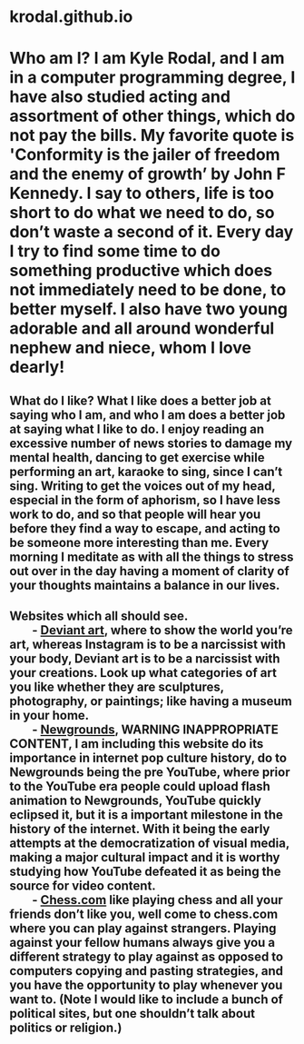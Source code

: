 # krodal.github.io
# Who am I?  I am Kyle Rodal, and I am in a computer programming degree, I have also studied acting and assortment of other things, which do not pay the bills.  My favorite quote is 'Conformity is the jailer of freedom and the enemy of growth’ by John F Kennedy.  I say to others, life is too short to do what we need to do, so don’t waste a second of it.  Every day I try to find some time to do something productive which does not immediately need to be done, to better myself.  I also have two young adorable and all around wonderful nephew and niece, whom I love dearly!

## What do I like?  What I like does a better job at saying who I am, and who I am does a better job at saying what I like to do.  I enjoy reading an excessive number of news stories to damage my mental health, dancing to get exercise while performing an art, karaoke to sing, since I can’t sing.  Writing to get the voices out of my head, especial in the form of aphorism, so I have less work to do, and so that people will hear you before they find a way to escape, and acting to be someone more interesting than me.  Every morning I meditate as with all the things to stress out over in the day having a moment of clarity of your thoughts maintains a balance in our lives.

<!-- NOTE The instructions for this section do not make sense, as it is asking all of it be included in level 2 header ## but for it to be written only once, and to have line breaks based on the example.  I decided to use the line breaks "<br>" since it keeps everything in the same header, and "&nbsp;" to indent the lines.   -->
## Websites which all should see.  <br>&nbsp;&nbsp;&nbsp;&nbsp;&nbsp;&nbsp;&nbsp; - [Deviant art]( https://www.deviantart.com/), where to show the world you’re art, whereas Instagram is to be a narcissist with your body, Deviant art is to be a narcissist with your creations.  Look up what categories of art you like whether they are sculptures, photography, or paintings; like having a museum in your home. <br>&nbsp;&nbsp;&nbsp;&nbsp;&nbsp;&nbsp;&nbsp; - [Newgrounds]( https://www.newgrounds.com/), WARNING INAPPROPRIATE CONTENT, I am including this website do its importance in internet pop culture history, do to Newgrounds being the pre YouTube, where prior to the YouTube era people could upload flash animation to Newgrounds, YouTube quickly eclipsed it, but it is a important milestone in the history of the internet.  With it being the early attempts at the democratization of visual media, making a major cultural impact and it is worthy studying how YouTube defeated it as being the source for video content.  <br>&nbsp;&nbsp;&nbsp;&nbsp;&nbsp;&nbsp;&nbsp; - [Chess.com]( https://www.chess.com/) like playing chess and all your friends don’t like you, well come to chess.com where you can play against strangers.  Playing against your fellow humans always give you a different strategy to play against as opposed to computers copying and pasting strategies, and you have the opportunity to play whenever you want to.  (Note I would like to include a bunch of political sites, but one shouldn’t talk about politics or religion.) 
<!-- Alternative ways to write this which may better fulfill the instructions for how to format the website links portion, with the usage of <h2>, **, more ##, and less formatting.   -->
<!-- 
## Websites which all should see. 

<h2> - [Deviant art]( https://www.deviantart.com/), where to show the world you’re art, whereas Instagram is to be a narcissist with your body, Deviant art is to be a narcissist with your creations.  Look up what categories of art you like whether they are sculptures, photography, or paintings; like having a museum in your home. </h2>
<h2> - [Newgrounds]( https://www.newgrounds.com/), WARNING INAPPROPRIATE CONTENT, I am including this website do its importance in internet pop culture history, do to Newgrounds being the pre YouTube, where prior to the YouTube era people could upload flash animation to Newgrounds, YouTube quickly eclipsed it, but it is a important milestone in the history of the internet.  With it being the early attempts at the democratization of visual media, making a major cultural impact and it is worthy studying how YouTube defeated it as being the source for video content.  </h2>
<h2> - [Chess.com]( https://www.chess.com/) like playing chess and all your friends don’t like you, well come to chess.com where you can play against strangers.  Playing against your fellow humans always give you a different strategy to play against as opposed to computers copying and pasting strategies, and you have the opportunity to play whenever you want to.  (Note I would like to include a bunch of political sites, but one shouldn’t talk about politics or religion.) </h2>
-->
<!--
## Websites which all should see.  
**- [Deviant art]( https://www.deviantart.com/), where to show the world you’re art, whereas Instagram is to be a narcissist with your body, Deviant art is to be a narcissist with your creations.  Look up what categories of art you like whether they are sculptures, photography, or paintings;like having a museum in your home.**
**- [Newgrounds]( https://www.newgrounds.com/), WARNING INAPPROPRIATE CONTENT, I am including this website do its importance in internet pop culture history, do to Newgrounds being the pre YouTube, where prior to the YouTube era people could upload flash animation to Newgrounds, YouTube quickly eclipsed it, but it is a important milestone in the history of the internet.  With it being the early attempts at the democratization of visual media, making a major cultural impact and it is worthy studying how YouTube defeated it as being the source for video content.**  **- [Chess.com]( https://www.chess.com/) like playing chess and all your friends don’t like you, well come to chess.com where you can play against strangers.  Playing against your fellow humans always give you a different strategy to play against as opposed to computers copying and pasting strategies, and you have the opportunity to play whenever you want to.  (Note I would like to include a bunch of political sites, but one shouldn’t talk about politics or religion.)** 
-->
<!--
## Websites which all should see.
## - [Deviant art]( https://www.deviantart.com/), where to show the world you’re art, whereas Instagram is to be a narcissist with your body, Deviant art is to be a narcissist with your creations.  Look up what categories of art you like whether they are sculptures, photography, or paintings; like having a museum in your home. 
## - [Newgrounds]( https://www.newgrounds.com/), WARNING INAPPROPRIATE CONTENT, I am including this website do its importance in internet pop culture history, do to Newgrounds being the pre YouTube, where prior to the YouTube era people could upload flash animation to Newgrounds, YouTube quickly eclipsed it, but it is a important milestone in the history of the internet.  With it being the early attempts at the democratization of visual media, making a major cultural impact and it is worthy studying how YouTube defeated it as being the source for video content.  
## - [Chess.com]( https://www.chess.com/) like playing chess and all your friends don’t like you, well come to chess.com where you can play against strangers.  Playing against your fellow humans always give you a different strategy to play against as opposed to computers copying and pasting strategies, and you have the opportunity to play whenever you want to.  (Note I would like to include a bunch of political sites, but one shouldn’t talk about politics or religion.) 
-->
<!--
## Websites which all should see.
- [Deviant art]( https://www.deviantart.com/), where to show the world you’re art, whereas Instagram is to be a narcissist with your body, Deviant art is to be a narcissist with your creations.  Look up what categories of art you like whether they are sculptures, photography, or paintings; like having a museum in your home. 
- [Newgrounds]( https://www.newgrounds.com/), WARNING INAPPROPRIATE CONTENT, I am including this website do its importance in internet pop culture history, do to Newgrounds being the pre YouTube, where prior to the YouTube era people could upload flash animation to Newgrounds, YouTube quickly eclipsed it, but it is a important milestone in the history of the internet.  With it being the early attempts at the democratization of visual media, making a major cultural impact and it is worthy studying how YouTube defeated it as being the source for video content.  
- [Chess.com]( https://www.chess.com/) like playing chess and all your friends don’t like you, well come to chess.com where you can play against strangers.  Playing against your fellow humans always give you a different strategy to play against as opposed to computers copying and pasting strategies, and you have the opportunity to play whenever you want to.  (Note I would like to include a bunch of political sites, but one shouldn’t talk about politics or religion.) 
-->
